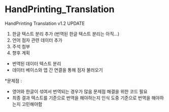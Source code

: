 # HandPrinting_Translation

HandPrinting Translation v1.2 UPDATE

1. 한글 텍스트 분리 추가 (번역된 한글 텍스트 분리는 아직...)
2. 언어 점자 관련 데이터 추가
3. 주석 첨부
4. 향후 계획
- 번역된 데이터 텍스트 분리
- 데이터 베이스와 앱 간 연결을 통해 점자 불러오기

*문제점 :
- 영어와 한글이 섞여서 번역되는 경우가 많음 문제점 해결을 위한 코드 필요
- 최종 결과 텍스트를 기준으로 번역을 해야하는지 인식 도중 기준으로 번역을 해야하는지 고민해야함
